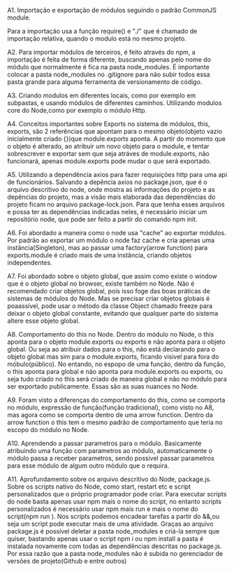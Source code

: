 A1. Importação e exportação de módulos seguindo o padrão CommonJS module.
    
Para a importação usa a função require() e "./" que é chamado de importação relativa, quando o modulo está no mesmo projeto.

A2. Para importar módulos de terceiros, é feito através do npm, a importação é feita de  forma diferente, buscando apenas pelo nome do módulo que normalmente é fica na pasta node_modules. É importante colocar a pasta node_modules no .gitignore para não subir todos essa pasta grande para alguma ferramenta de  versionamento de código.

A3. Criando modulos em diferentes locais, como por exemplo em subpastas, e usando    módulos de diferentes caminhos. 
Utilizando modulos core do Node,como por exemplo o módulo  Http.

A4. Conceitos importantes sobre Exports no sistema de módulos, this, exports, são 2 referências que apontam para o mesmo objeto(objeto vazio inicialmente criado {})que module.exports aponta. 
A partir do momento que o objeto é alterado, ao atribuir um novo objeto para o module, e tentar sobrescrever e exportar sem que seja atráves de module.exports, não funcionará, apenas module.exports pode mudar o que será exportado. 


A5. Utilizando a dependência axios para fazer requisições http para uma api de funcionários.
Salvando a depência axios no package.json, que é o arquivo descritivo do node, onde mostra as informações do projeto e as depências do projeto, mas a visão mais elaborada das dependências do projeto ficam no arquivo package-lock.json. 
Para que tenha esses arquivos e possa ter as dependências indicadas neles, é necessário iniciar um repositório node, que pode ser feito a  partir do comando npm init.

A6. Foi abordado a maneira como o node usa  "cache" ao exportar módulos. Por padrão ao exportar um módulo o node faz cache e cria apenas uma instância(Singleton), mas ao passar uma factory(arrow function) para exports.module é criado mais de uma instância, criando objetos independentes.

A7. Foi abordado sobre o objeto global, que assim como existe o window que é o objeto global no browser, existe também no Node. Não é recomendado criar objetos global, pois isso foge das boas práticas de sistemas de módulos do Node. Mas se precisar criar objetos globais é poaassível, pode usar o método da classe Object chamado freeze para deixar o  objeto global constante, evitando que qualquer parte do sistema altere esse objeto global.

A8. Comportamento do this no Node. Dentro do módulo no Node, o this aponta para o objeto module.exports ou exports e não aponta para o objeto global. Ou seja ao atribuir dados para o this, não está declarando para o objeto global mas sim para o module.exports, ficando visivel para fora do móbulo(público).
No entando, no espopo de uma função, dentro da função, o this aponta para global e não aponta para module.exports ou exports, ou seja tudo criado no this será criado de maneira global e não no módulo para ser exportado publicamente. Essas são as suas nuances no Node.

A9. Foram visto a diferenças do comportamento do this, como se comporta no módulo, expressão de função(função tradicional), como visto no A8, mas agora como se comporta dentro de uma arrow function. Dentro da arrow function o this tem o mesmo padrão de comportamento que teria no escopo do módulo no Node.

A10. Aprendendo a passar parametros para o módulo. Basicamente atribuindo uma função com parametros ao módulo, automaticamente o módulo passa a receber parametros, sendo possivel passar parametros para esse módulo de algum outro módulo que o requira.

A11. Aprofundamento sobre os arquivo descritivo do Node, package.js. Sobre os scripts nativo do Node, como start, restart etc e  script personalizados que o próprio programador pode criar. Para executar scripts do node basta apenas usar npm mais o nome do script, no entanto scripts personalizados é necessário usar npm mais run e mais o nome do script(npm run <scriptName>). Nos scripts podemos encadear tarefas a partir do &&,ou seja um script pode executar mais de uma atividade. 
Graças ao arquivo package.js é possível deletar a pasta node_modules e criá-la sempre que quiser, bastando apenas usar o script npm i ou npm install a pasta é instalada novamente com todas as dependências descritas no package.js. Por essa razão que a pasta node_modules não é subida no gerenciador de versões de projeto(Github e entre outros)